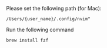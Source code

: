 
Please set the following path (for Mac):
```
/Users/{user_name}/.config/nvim"
```

Run the following command
```
brew install fzf
```
